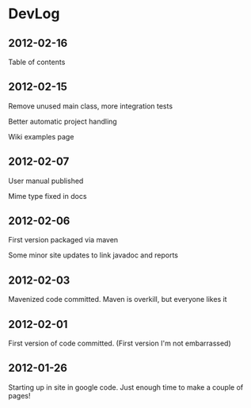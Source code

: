 # DevLog #
## 2012-02-16 ##
Table of contents

## 2012-02-15 ##
Remove unused main class, more integration tests

Better automatic project handling

Wiki examples page


## 2012-02-07 ##
User manual published

Mime type fixed in docs

## 2012-02-06 ##
First version packaged via maven

Some minor site updates to link javadoc and reports

## 2012-02-03 ##
Mavenized code committed. Maven is overkill, but everyone likes it

## 2012-02-01 ##
First version of code committed. (First version I'm not embarrassed)

## 2012-01-26 ##
Starting up in site in google code. Just enough time to make a couple of pages!